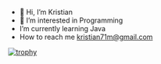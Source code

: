 - 👋 Hi, I’m Kristian
- 👀 I’m interested in Programming
- I’m currently learning Java
- How to reach me kristian71m@gmail.com



[![trophy](https://github-profile-trophy.vercel.app/?username=maden71&theme=onedark)](https://github.com/ryo-ma/github-profile-trophy)
